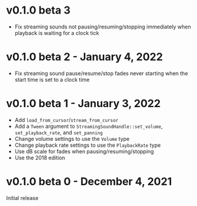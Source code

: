 # v0.1.0 beta 3

- Fix streaming sounds not pausing/resuming/stopping immediately when playback
  is waiting for a clock tick

# v0.1.0 beta 2 - January 4, 2022

- Fix streaming sound pause/resume/stop fades never starting when the start time
  is set to a clock time

# v0.1.0 beta 1 - January 3, 2022

- Add `load_from_cursor`/`stream_from_cursor`
- Add a `Tween` argument to `StreamingSoundHandle::set_volume`,
  `set_playback_rate`, and `set_panning`
- Change volume settings to use the `Volume` type
- Change playback rate settings to use the `PlaybackRate` type
- Use dB scale for fades when pausing/resuming/stopping
- Use the 2018 edition

# v0.1.0 beta 0 - December 4, 2021

Initial release
